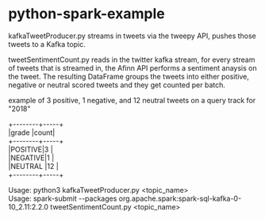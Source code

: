 # python-spark-example

kafkaTweetProducer.py streams in tweets via the tweepy API, pushes those tweets to a Kafka topic.

tweetSentimentCount.py reads in the twitter kafka stream, for every stream of tweets that is streamed in, the Afinn API performs a sentiment anaysis on the tweet. The resulting DataFrame groups the tweets into either positive, negative or neutral scored tweets and they get counted per batch.

example of 3 positive, 1 negative, and 12 neutral tweets on a query track for "2018"


+--------+-----+<br>
|grade   |count|<br>
+--------+-----+<br>
|POSITIVE|3    |<br>
|NEGATIVE|1    |<br>
|NEUTRAL |12   |<br>
+--------+-----+<br>

Usage: python3 kafkaTweetProducer.py <host> <port> <topic_name> <tracks> <br>
Usage: spark-submit --packages org.apache.spark:spark-sql-kafka-0-10_2.11:2.2.0 tweetSentimentCount.py <host> <port> <topic_name>
